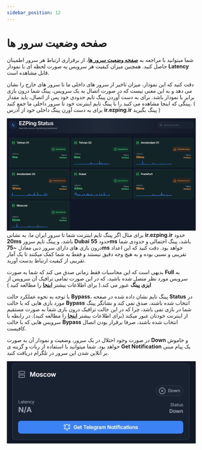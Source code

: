 ```yaml
---
sidebar_position: 12
---
```


# صفحه وضعیت سرور ها

شما میتوانید با مراجعه به [**صفحه وضعیت سرور ها**](https://status.ezping.ir/)، از برقراری ارتباط هر سرور اطمینان حاصل کنید. همچنین میزان کیفیت هر سرویس به صورت لحظه ای با نمودار **Latency** قابل مشاهده است.

دقت کنید که این نمودار، میزان تاخیر از سرور های داخلی ما تا سرور های خارج را نشان می دهد و به این معنی نیست که در صورت اتصال به یک سرویس، پینگ شما درون بازی برابر با نمودار باشد. برای به دست آوردن پینگ تایم حدودی خود پس از اتصال، باید مقدار پینگی که اینجا مشاهده می کنید را با پینگ تایم اینترنت خود تا سرور داخلی ما جمع کنید. ( برای به دست آورن پینگ داخلی خود از آدرس **ir.ezping.ir** پینگ بگیرید )


![winver-run](./img/servers-status.webp)
برای مثال اگر پینگ تایم اینترنت شما تا سرور ایران ما، به نشانی **ir.ezping.ir** حدود **20ms** باشد، و پینگ تایم سرور **Dubai** حدود **55ms** باشد، پینگ احتمالی و حدودی شما درون بازی های دارای سرور دبی معادل **~75ms** خواهد بود. دقت کنید که این اعداد تقریبی و نسبی بوده و به هیچ وجه دقیق نیستند و فقط به شما کمک میکنند تا یک آمار تقریبی از کیفیت ارتباط بدست آورید.

بدیهی است که این محاسبات فقط زمانی صدق می کند که شما به صورت **Full** به سرویس مورد نظر متصل شده باشید، که در این صورت تمامی ترافیک آن سرویس از **ایزی پینگ** عبور می کند.( برای اطلاعات بیشتر [**اینجا**](https://docs.ezping.ir/how-it-works/bypass-vs-full) را مطالعه کنید )


با توجه به نحوه عملکرد حالت **Bypass**، پینگ تایم نشان داده شده در صفحه **Status** در مورد بازی هایی که با حالت **Bypass** انتخاب شده باشند، صدق نمی کند و نشانگر پینگ شما در بازی نمی باشد، چرا که در این حالت ترافیک درون بازی شما به صورت مستقیم از اینترنت خودتان عبور میکند (برای اطلاعات بیشتر [**اینجا**](https://docs.ezping.ir/how-it-works/bypass-vs-full) را مطالعه کنید).
در رابطه با سرویس هایی که با حالت **Bypass** انتخاب شده باشند، صرفا برقرار بودن اتصال کافیست.


در صورت وجود اختلال در یک سرور، وضعیت و نمودار آن به صورت **Down** و خاموش خواهد بود. شما میتوانید با استفاده از ربات و گزینه ی **Get Notification** یک پیام مبنی بر آنلاین شدن این سرور در تلگرام دریافت کنید.


![winver-run](./img/server-down-example.webp)

